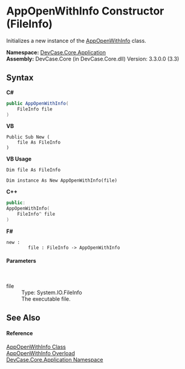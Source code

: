 # AppOpenWithInfo Constructor (FileInfo)
 

Initializes a new instance of the <a href="T_DevCase_Core_Application_AppOpenWithInfo">AppOpenWithInfo</a> class.

**Namespace:**&nbsp;<a href="N_DevCase_Core_Application">DevCase.Core.Application</a><br />**Assembly:**&nbsp;DevCase.Core (in DevCase.Core.dll) Version: 3.3.0.0 (3.3)

## Syntax

**C#**<br />
``` C#
public AppOpenWithInfo(
	FileInfo file
)
```

**VB**<br />
``` VB
Public Sub New ( 
	file As FileInfo
)
```

**VB Usage**<br />
``` VB Usage
Dim file As FileInfo

Dim instance As New AppOpenWithInfo(file)
```

**C++**<br />
``` C++
public:
AppOpenWithInfo(
	FileInfo^ file
)
```

**F#**<br />
``` F#
new : 
        file : FileInfo -> AppOpenWithInfo
```


#### Parameters
&nbsp;<dl><dt>file</dt><dd>Type: System.IO.FileInfo<br />The executable file.</dd></dl>

## See Also


#### Reference
<a href="T_DevCase_Core_Application_AppOpenWithInfo">AppOpenWithInfo Class</a><br /><a href="Overload_DevCase_Core_Application_AppOpenWithInfo__ctor">AppOpenWithInfo Overload</a><br /><a href="N_DevCase_Core_Application">DevCase.Core.Application Namespace</a><br />
